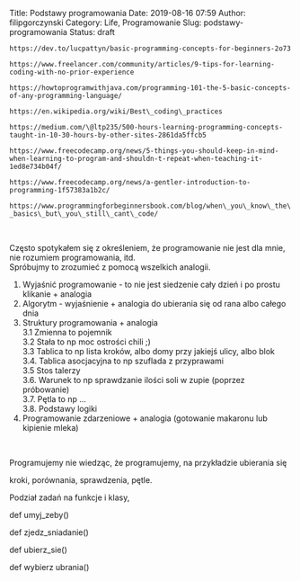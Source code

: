 Title: Podstawy programowania
Date: 2019-08-16 07:59
Author: filipgorczynski
Category: Life, Programowanie
Slug: podstawy-programowania
Status: draft

`https://dev.to/lucpattyn/basic-programming-concepts-for-beginners-2o73`

`https://www.freelancer.com/community/articles/9-tips-for-learning-coding-with-no-prior-experience`

`https://howtoprogramwithjava.com/programming-101-the-5-basic-concepts-of-any-programming-language/`

`https://en.wikipedia.org/wiki/Best\_coding\_practices`

`https://medium.com/\@ltp235/500-hours-learning-programming-concepts-taught-in-10-30-hours-by-other-sites-2861da5ffcb5`

`https://www.freecodecamp.org/news/5-things-you-should-keep-in-mind-when-learning-to-program-and-shouldn-t-repeat-when-teaching-it-1ed8e734b04f/`

`https://www.freecodecamp.org/news/a-gentler-introduction-to-programming-1f57383a1b2c/`

`https://www.programmingforbeginnersbook.com/blog/when\_you\_know\_the\_basics\_but\_you\_still\_cant\_code/`

 

Często spotykałem się z określeniem, że programowanie nie jest dla mnie, nie rozumiem programowania, itd.  
Spróbujmy to zrozumieć z pomocą wszelkich analogii.

1.  Wyjaśnić programowanie - to nie jest siedzenie cały dzień i po prostu klikanie + analogia
2.  Algorytm - wyjaśnienie + analogia do ubierania się od rana albo całego dnia
3.  Struktury programowania + analogia  
   3.1 Zmienna to pojemnik  
   3.2 Stała to np moc ostrości chili ;)  
   3.3 Tablica to np lista kroków, albo domy przy jakiejś ulicy, albo blok  
   3.4. Tablica asocjacyjna to np szuflada z przyprawami  
   3.5 Stos talerzy  
   3.6. Warunek to np sprawdzanie ilości soli w zupie (poprzez próbowanie)  
   3.7. Pętla to np ...  
   3.8. Podstawy logiki
4.  Programowanie zdarzeniowe + analogia (gotowanie makaronu lub kipienie mleka)

 

Programujemy nie wiedząc, że programujemy, na przykładzie ubierania się

kroki, porównania, sprawdzenia, pętle.

Podział zadań na funkcje i klasy,

def umyj\_zeby()

def zjedz\_sniadanie()

def ubierz\_sie()

def wybierz ubrania()
